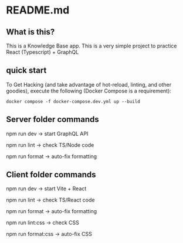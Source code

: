# README.md

## What is this?

This is a Knowledge Base app.
This is a very simple project to practice React (Typescript) + GraphQL

## quick start

To Get Hacking (and take advantage of hot-reload, linting, and other goodies), execute the following (Docker Compose is a requirement):

`docker compose -f docker-compose.dev.yml up --build`

## Server folder commands

npm run dev → start GraphQL API

npm run lint → check TS/Node code

npm run format → auto-fix formatting

## Client folder commands

npm run dev → start Vite + React

npm run lint → check TS/React code

npm run format → auto-fix formatting

npm run lint:css → check CSS

npm run format:css → auto-fix CSS